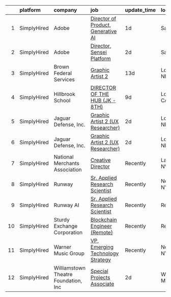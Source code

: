 

|    | platform    | company                              | job                                                                                                                                              | update_time   | location         |
|---:|:------------|:-------------------------------------|:-------------------------------------------------------------------------------------------------------------------------------------------------|:--------------|:-----------------|
|  1 | SimplyHired | Adobe                                | [Director of Product, Generative AI](https://www.simplyhired.com/job/B8i197kFfJ7TzvXF-J8qKMqavxeb9ajQhDMwIyQezSy7ZbduUMDYsQ?q=generative+artist) | 1d            | San Jose, CA     |
|  2 | SimplyHired | Adobe                                | [Director, Sensei Platform](https://www.simplyhired.com/job/XPZnvb8iiHOo2D4lV9FSHIU6f5q2kc0gA0alaPKtQgtDIPzVLZVUJA?q=generative+artist)          | 2d            | San Jose, CA     |
|  3 | SimplyHired | Brown Federal Services               | [Graphic Artist 2](https://www.simplyhired.com/job/Q4WDYTdQeMzx3ZFJt6wLdme95g9isRArQQ7YgQ3BRrVOnsWKbgVF8A?q=generative+artist)                   | 13d           | Los Alamos, NM   |
|  4 | SimplyHired | Hillbrook School                     | [DIRECTOR OF THE HUB (JK - 8TH)](https://www.simplyhired.com/job/pvz9U7OqNjKTMHx03p27qjH-baBmILHZvAFkWkc2OgDnpp_EdHBk-g?q=generative+artist)     | 9d            | Los Gatos, CA    |
|  5 | SimplyHired | Jaguar Defense, Inc.                 | [Graphic Artist 2 (UX Researcher)](https://www.simplyhired.com/job/miZ_5NWZ9m2Uc8OvAjkMojktscJo2cDGYoQcV-oskewWaT5VLD6Q7w?q=generative+artist)   | 2d            | Los Alamos, NM   |
|  6 | SimplyHired | Jaguar Defense, Inc.                 | [Graphic Artist 2 (UX Researcher)](https://www.simplyhired.com/job/miZ_5NWZ9m2Uc8OvAjkMojktscJo2cDGYoQcV-oskewWaT5VLD6Q7w?q=generative+artist)   | 2d            | Los Alamos, NM   |
|  7 | SimplyHired | National Merchants Association       | [Creative Director](https://www.simplyhired.com/job/tqEzdAQ-O19yk80GAjtmxnulWiTw4HkrydwXHSCQ6KXFehcQVC_mMA?q=generative+artist)                  | Recently      | Las Vegas, NV    |
|  8 | SimplyHired | Runway                               | [Sr. Applied Research Scientist](https://www.simplyhired.com/job/9tTkkFY-eqZyrdSvCvKWNVfqWkVH8Svjc_29lorXXalIjfC-nAq1EA?q=generative+artist)     | Recently      | New York, NY     |
|  9 | SimplyHired | Runway AI                            | [Sr. Applied Research Scientist](https://www.simplyhired.com/job/QJIyeSnAdk_J2V7YtHgWH-0r3thnGAttzhBLFB-1tdlN3QoX4cNWeg?q=generative+artist)     | Recently      | Remote           |
| 10 | SimplyHired | Sturdy Exchange Corporation          | [Blockchain Engineer (Remote)](https://www.simplyhired.com/job/Hpr4NleclmbTKEeKavqdKlrN5-NCBT_NUdopMAGgXpFE0rmyleAqYA?q=generative+artist)       | Recently      | Remote           |
| 11 | SimplyHired | Warner Music Group                   | [VP, Emerging Technology Strategy](https://www.simplyhired.com/job/2Jt58FqOHQI0UV3YTUtaGQHTw56Xt_N73mWt6aSNKsLly0lOynLr8Q?q=generative+artist)   | Recently      | New York, NY     |
| 12 | SimplyHired | Williamstown Theatre Foundation, Inc | [Special Projects Associate](https://www.simplyhired.com/job/n5U58pw3J6NM7PFwFqnXEXs94VTonoXlaJSsPokdZW-wd0NQ7G2EqQ?q=generative+artist)         | 2d            | Williamstown, MA |
